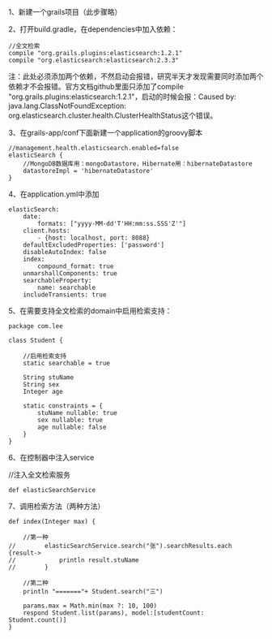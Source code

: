 1、新建一个grails项目（此步骤略）

2、打开build.gradle，在dependencies中加入依赖：
```
//全文检索
compile "org.grails.plugins:elasticsearch:1.2.1"
compile "org.elasticsearch:elasticsearch:2.3.3"
```
注：此处必须添加两个依赖，不然启动会报错，研究半天才发现需要同时添加两个依赖才不会报错。官方文档github里面只添加了compile "org.grails.plugins:elasticsearch:1.2.1"，启动的时候会报：Caused by: java.lang.ClassNotFoundException: org.elasticsearch.cluster.health.ClusterHealthStatus这个错误。

3、在grails-app/conf下面新建一个application的groovy脚本
```
//management.health.elasticsearch.enabled=false
elasticSearch {
    //MongoDB数据库用：mongoDatastore，Hibernate用：hibernateDatastore
    datastoreImpl = 'hibernateDatastore'
}
```
4、在application.yml中添加
```
elasticSearch:
    date:
        formats: ["yyyy-MM-dd'T'HH:mm:ss.SSS'Z'"]
    client.hosts:
        - {host: localhost, port: 8088}
    defaultExcludedProperties: ['password']
    disableAutoIndex: false
    index:
        compound_format: true
    unmarshallComponents: true
    searchableProperty:
        name: searchable
    includeTransients: true
```
5、在需要支持全文检索的domain中启用检索支持：
```
package com.lee

class Student {

    //启用检索支持
    static searchable = true

    String stuName
    String sex
    Integer age

    static constraints = {
        stuName nullable: true
        sex nullable: true
        age nullable: false
    }
}
```
6、在控制器中注入service

//注入全文检索服务
```
def elasticSearchService
```
7、调用检索方法（两种方法）
```
def index(Integer max) {

    //第一种
//        elasticSearchService.search("张").searchResults.each {result->
//            println result.stuName
//        }

    //第二种
    println "======="+ Student.search("三")

    params.max = Math.min(max ?: 10, 100)
    respond Student.list(params), model:[studentCount: Student.count()]
}
    
```
